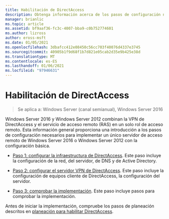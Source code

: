 ```yaml
---
title: Habilitación de DirectAccess
description: Obtenga información acerca de los pasos de configuración necesarios para implementar un único servidor de acceso remoto de Windows Server 2016 o Windows Server 2012 con la configuración básica.
manager: brianlic
ms.topic: article
ms.assetid: bf9aaf36-fc3c-4007-bba9-c0b752774601
ms.author: lizross
author: eross-msft
ms.date: 01/05/2021
ms.openlocfilehash: 3dbafcc412e08450c56cc703f40076d4337e3745
ms.sourcegitcommit: 40905b1f9d68f1b7d821e05cab2d35e9b425e38d
ms.translationtype: MT
ms.contentlocale: es-ES
ms.lasthandoff: 01/06/2021
ms.locfileid: "97946631"
---
```

# <a name="enable-directaccess"></a>Habilitación de DirectAccess

>Se aplica a: Windows Server (canal semianual), Windows Server 2016

 Windows Server 2016 y Windows Server 2012 combinan la VPN de DirectAccess y el servicio de acceso remoto (RAS) en un solo rol de acceso remoto. Esta información general proporciona una introducción a los pasos de configuración necesarios para implementar un único servidor de acceso remoto de Windows Server 2016 o Windows Server 2012 con la configuración básica.

-   [Paso 1: configurar la infraestructura de DirectAccess](step-1-configure-da-inf-davpn.md). Este paso incluye la configuración de la red, del servidor, de DNS y de Active Directory.

-   [Paso 2: configurar el servidor VPN de DirectAccess](step-2-configure-server-davpn.md). Este paso incluye la configuración de equipos cliente de DirectAccess, la configuración del servidor.

-   [Paso 3: comprobar la implementación](step-3-verify-davpn.md). Este paso incluye pasos para comprobar la implementación.

Antes de iniciar la implementación, compruebe los pasos de planeación descritos en [planeación para habilitar DirectAccess](Plan-to-Enable-DirectAccess.md).



